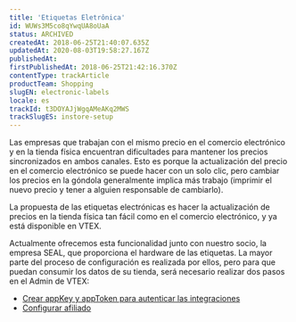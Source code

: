 ```yaml
---
title: 'Etiquetas Eletrônica'
id: WUWs3M5co8qYwqUA8oUaA
status: ARCHIVED
createdAt: 2018-06-25T21:40:07.635Z
updatedAt: 2020-08-03T19:58:27.167Z
publishedAt: 
firstPublishedAt: 2018-06-25T21:42:16.370Z
contentType: trackArticle
productTeam: Shopping
slugEN: electronic-labels
locale: es
trackId: t3DOYAJjWgqAMeAKq2MWS
trackSlugES: instore-setup
---
```


Las empresas que trabajan con el mismo precio en el comercio electrónico y en la tienda física encuentran dificultades para mantener los precios sincronizados en ambos canales. Esto es porque la actualización del precio en el comercio electrónico se puede hacer con un solo clic, pero cambiar los precios en la góndola generalmente implica más trabajo (imprimir el nuevo precio y tener a alguien responsable de cambiarlo).

La propuesta de las etiquetas electrónicas es hacer la actualización de precios en la tienda física tan fácil como en el comercio electrónico, y ya está disponible en VTEX.

Actualmente ofrecemos esta funcionalidad junto con nuestro socio, la empresa SEAL, que proporciona el hardware de las etiquetas. La mayor parte del proceso de configuración es realizada por ellos, pero para que puedan consumir los datos de su tienda, será necesario realizar dos pasos en el Admin de VTEX:

- [Crear appKey y appToken para autenticar las integraciones](/es/tutorial/crear-appkey-y-apptoken-para-autenticar-las-integraciones)
- [Configurar afiliado](/es/tutorial/como-configurar-afiliado)
